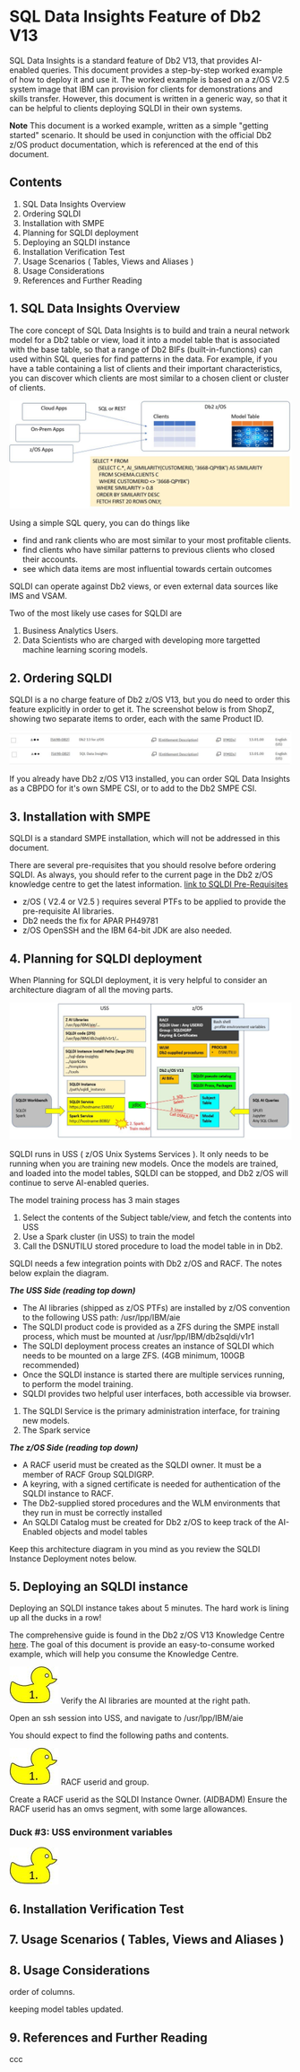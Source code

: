 # SQL Data Insights Feature of Db2 V13

SQL Data Insights is a standard feature of Db2 V13, that provides AI-enabled queries. 
This document provides a step-by-step worked example of how to deploy it and use it.
The worked example is based on a z/OS V2.5 system image that IBM can provision for clients for demonstrations and skills transfer.
However, this document is written in a generic way, so that it can be helpful to clients deploying SQLDI in their own systems.

**Note** This document is a worked example, written as a simple "getting started" scenario. It should be used in conjunction with the official Db2 z/OS product documentation, which is referenced at the end of this document.


## Contents

1. SQL Data Insights Overview
2. Ordering SQLDI
3. Installation with SMPE
4. Planning for SQLDI deployment
5. Deploying an SQLDI instance
6. Installation Verification Test
7. Usage Scenarios ( Tables, Views and Aliases )
8. Usage Considerations
9. References and Further Reading

## 1. SQL Data Insights Overview 

The core concept of SQL Data Insights is to build and train a neural network model for a Db2 table or view, load it into a model table that is associated with the base table, so that a range of Db2 BIFs (built-in-functions) can used within SQL queries for find patterns in the data. For example, if you have a table containing a list of clients and their important characteristics, you can discover which clients are most similar to a chosen client or cluster of clients.

![sqldi_concept](sqldiimages/sqldi_concept.JPG)

Using a simple SQL query, you can do things like
- find and rank clients who are most similar to your most profitable clients. 
- find clients who have similar patterns to previous clients who closed their accounts.
- see which data items are most influential towards certain outcomes

SQLDI can operate against Db2 views, or even external data sources like IMS and VSAM.

Two of the most likely use cases for SQLDI are
1. Business Analytics Users.
2. Data Scientists who are charged with developing more targetted machine learning scoring models.


## 2. Ordering SQLDI

SQLDI is a no charge feature of Db2 z/OS V13, but you do need to order this feature explicitly in order to get it. The screenshot below is from ShopZ, showing two separate items to order, each with the same Product ID.

![sqldi_shopz](sqldiimages/sqldi_shopz.JPG)

If you already have Db2 z/OS V13 installed, you can order SQL Data Insights as a CBPDO for it's own SMPE CSI, or to add to the Db2 SMPE CSI.

## 3. Installation with SMPE

SQLDI is a standard SMPE installation, which will not be addressed in this document.

There are several pre-requisites that you should resolve before ordering SQLDI. As always, you should refer to the current page in the Db2 z/OS knowledge centre to get the latest information. [link to SQLDI Pre-Requisites](https://www.ibm.com/docs/en/db2-for-zos/13?topic=di-preparing-sql-installation)

* z/OS ( V2.4 or V2.5 ) requires several PTFs to be applied to provide the pre-requisite AI libraries.
* Db2 needs the fix for APAR PH49781
* z/OS OpenSSH and the IBM 64-bit JDK are also needed.


## 4. Planning for SQLDI deployment

When Planning for SQLDI deployment, it is very helpful to consider an architecture diagram of all the moving parts.

![sqldi_arch](sqldiimages/sqldi_arch.JPG)

SQLDI runs in USS ( z/OS Unix Systems Services ). It only needs to be running when you are training new models. Once the models are trained, and loaded into the model tables, SQLDI can be stopped, and Db2 z/OS will continue to serve AI-enabled queries.

The model training process has 3 main stages
1. Select the contents of the Subject table/view, and fetch the contents into USS
2. Use a Spark cluster (in USS) to train the model
3. Call the DSNUTILU stored procedure to load the model table in in Db2.

SQLDI needs a few integration points with Db2 z/OS and RACF. The notes below explain the diagram.

***The USS Side (reading top down)***

* The AI libraries (shipped as z/OS PTFs) are installed by z/OS convention to the following USS path: /usr/lpp/IBM/aie  
* The SQLDI product code is provided as a ZFS during the SMPE install process, which must be mounted at /usr/lpp/IBM/db2sqldi/v1r1
* The SQLDI deployment process creates an instance of SQLDI which needs to be mounted on a large ZFS. (4GB minimum, 100GB recommended)
* Once the SQLDI instance is started there are multiple services running, to perform the model training.
* SQLDI provides two helpful user interfaces, both accessible via browser.

1. The SQLDI Service is the primary administration interface, for training new models.
2. The Spark service

***The z/OS Side (reading top down)***

* A RACF userid must be created as the SQLDI owner. It must be a member of RACF Group SQLDIGRP.
* A keyring, with a signed certificate is needed for authentication of the SQLDI instance to RACF.
* The Db2-supplied stored procedures and the WLM environments that they run in must be correctly installed
* An SQLDI Catalog must be created for Db2 z/OS to keep track of the AI-Enabled objects and model tables

Keep this architecture diagram in you mind as you review the SQLDI Instance Deployment notes below.

## 5. Deploying an SQLDI instance

Deploying an SQLDI instance takes about 5 minutes. The hard work is lining up all the ducks in a row!

The comprehensive guide is found in the Db2 z/OS V13 Knowledge Centre [here](https://www.ibm.com/docs/en/db2-for-zos/13?topic=insights-installing-configuring-sql-di).
The goal of this document is provide an easy-to-consume worked example, which will help you consume the Knowledge Centre.

![duck1](sqldiimages/duck1.JPG) Verify the AI libraries are mounted at the right path.

Open an ssh session into USS, and navigate to /usr/lpp/IBM/aie

You should expect to find the following paths and contents.

![duck1](sqldiimages/duck1.JPG)  RACF userid and group.

Create a RACF userid as the SQLDI Instance Owner. (AIDBADM)
Ensure the RACF userid has an omvs segment, with some large allowances.


### Duck #3: USS environment variables 

![duck1](sqldiimages/duck1.JPG) 




## 6. Installation Verification Test


## 7. Usage Scenarios ( Tables, Views and Aliases )


## 8. Usage Considerations

order of columns.

keeping model tables updated.


## 9. References and Further Reading

ccc

